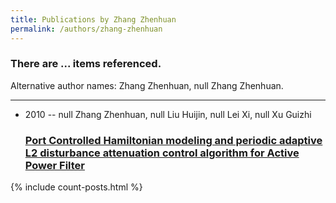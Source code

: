 ```yaml
---
title: Publications by Zhang Zhenhuan
permalink: /authors/zhang-zhenhuan
---
```


<h3 id="number-posts">There are ... items referenced.</h3>
<p id='info-authors'>Alternative author names: Zhang Zhenhuan, null Zhang Zhenhuan.</p>
<hr />
<ul class="post-list">
<li><span class='post-meta'>2010 -- null Zhang Zhenhuan, null Liu Huijin, null Lei Xi, null Xu Guizhi</span><h3><a class='post-link' href="{{ site.baseurl }}/port-controlled-hamiltonian-modeling-and-periodic-adaptive-l2-disturbance-attenuation-control-algorithm-for-active-power-filter">Port Controlled Hamiltonian modeling and periodic adaptive L2 disturbance attenuation control algorithm for Active Power Filter</a></h3></li>

</ul>
{% include count-posts.html %}
